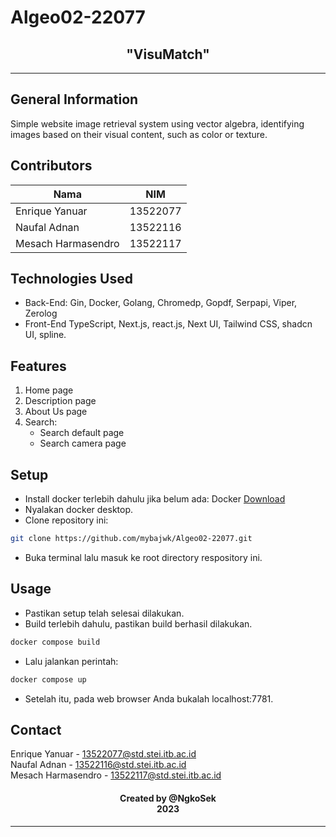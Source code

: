 # Algeo02-22077
<h2 align="center">
"VisuMatch"<br/>
</h2>
<hr>

<a name="general-information"></a>

## General Information
Simple website image retrieval system using vector algebra, 
identifying images based on their visual content, such as color or texture.

<a name="contributors"></a>

## Contributors

| Nama                  | NIM      |
| --------------------- | -------- |
| Enrique Yanuar        | 13522077 |
| Naufal Adnan          | 13522116 |
| Mesach Harmasendro    | 13522117 |

<a name="technologies-used"></a>

## Technologies Used
- Back-End:
Gin, Docker, Golang, Chromedp, Gopdf, Serpapi, Viper, Zerolog
- Front-End
TypeScript, Next.js, react.js, Next UI, Tailwind CSS, shadcn UI, spline.

<a name="features"></a>

## Features
1. Home page 
2. Description page
3. About Us page
4. Search:
    - Search default page 
    - Search camera page

<a name="setup"></a>

## Setup
- Install docker terlebih dahulu jika belum ada:
Docker [Download](https://www.docker.com/products/docker-desktop/)
- Nyalakan docker desktop.
- Clone repository ini:
```bash
git clone https://github.com/mybajwk/Algeo02-22077.git
```
- Buka terminal lalu masuk ke root directory respository ini.

<a name="usage"></a>

## Usage
- Pastikan setup telah selesai dilakukan.
- Build terlebih dahulu, pastikan build berhasil dilakukan.
```bash
docker compose build
```
- Lalu jalankan perintah:
```bash
docker compose up
```
- Setelah itu, pada web browser Anda bukalah localhost:7781.

<a name="contact"></a>

## Contact
Enrique Yanuar - 13522077@std.stei.itb.ac.id <br>
Naufal Adnan - 13522116@std.stei.itb.ac.id <br>
Mesach Harmasendro - 13522117@std.stei.itb.ac.id

<h4 align="center">
  Created by @NgkoSek<br/>
  2023
</h4>
<hr>
